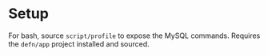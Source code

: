 Setup
=====

For bash, source `script/profile` to expose the MySQL commands.  Requires the
`defn/app` project installed and sourced.
